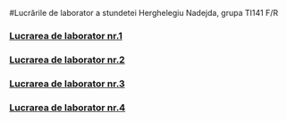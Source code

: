 #Lucrările de laborator a stundetei Herghelegiu Nadejda, grupa TI141 F/R

### [Lucrarea de laborator nr.1](https://github.com/nadejda-danart/TI-141-F-R-MIDPS/tree/master/laborator1)
### [Lucrarea de laborator nr.2](https://github.com/nadejda-danart/TI-141-F-R-MIDPS/tree/master/laborator2)
### [Lucrarea de laborator nr.3](https://github.com/nadejda-danart/TI-141-F-R-MIDPS/tree/master/laborator3)
### [Lucrarea de laborator nr.4](https://github.com/nadejda-danart/TI-141-F-R-MIDPS/tree/master/laborator4)
